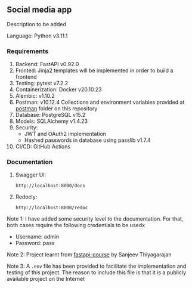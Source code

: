 ## Social media app

Description to be added

Language: Python v3.11.1

### Requirements
1. Backend: FastAPI v0.92.0
2. Fronted: Jinja2 templates will be implemented in order to build a frontend
3. Testing: pytest v7.2.2
4. Containerization: Docker v20.10.23
5. Alembic: v1.10.2
6. Postman: v10.12.4 Collections and environment variables provided at [postman](https://github.com/mvarrone/fastapi-social-media-app/tree/main/postman) folder on this repository
7. Database: PostgreSQL v15.2
8. Models: SQLAlchemy v1.4.23
9. Security:
    - JWT and OAuth2 implementation
    - Hashed passwords in database using passlib v1.7.4
10. CI/CD: GitHub Actions

### Documentation
1. Swagger UI:

    ```linux
    http://localhost:8000/docs
    ```
2. Redocly:

    ```linux
    http://localhost:8000/redoc
    ```

Note 1: I have added some security level to the documentation. For that, both cases require the following credentials to be usedx
- Username: admin
- Password: pass

Note 2: Project learnt from [fastapi-course](https://github.com/Sanjeev-Thiyagarajan/fastapi-course) by Sanjeev Thiyagarajan

Note 3: A ```.env``` file has been provided to facilitate the implementation and testing of this project. The reason to include this file is that it is a publicly available project on the Internet